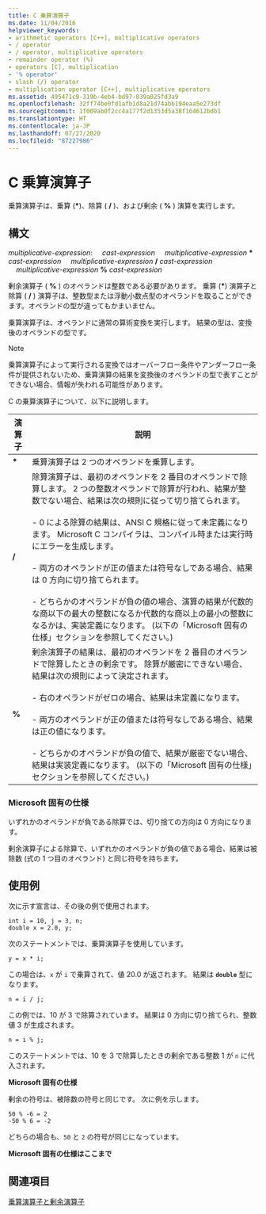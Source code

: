 ```yaml
---
title: C 乗算演算子
ms.date: 11/04/2016
helpviewer_keywords:
- arithmetic operators [C++], multiplicative operators
- / operator
- / operator, multiplicative operators
- remainder operator (%)
- operators [C], multiplication
- '% operator'
- slash (/) operator
- multiplication operator [C++], multiplicative operators
ms.assetid: 495471c9-319b-4eb4-bd97-039a025fd3a9
ms.openlocfilehash: 32ff74be0fd1afb1d8a21d74abb194eaa5e273df
ms.sourcegitcommit: 1f009ab0f2cc4a177f2d1353d5a38f164612bdb1
ms.translationtype: HT
ms.contentlocale: ja-JP
ms.lasthandoff: 07/27/2020
ms.locfileid: "87227986"
---
```

# <a name="c-multiplicative-operators"></a>C 乗算演算子

乗算演算子は、乗算 (<strong>\*</strong>)、除算 ( **/** )、および剰余 ( **%** ) 演算を実行します。

## <a name="syntax"></a>構文

*multiplicative-expression*: &nbsp;&nbsp;&nbsp;&nbsp;*cast-expression* &nbsp;&nbsp;&nbsp;&nbsp;*multiplicative-expression* <strong>\*</strong> *cast-expression* &nbsp;&nbsp;&nbsp;&nbsp;*multiplicative-expression* **/** *cast-expression* &nbsp;&nbsp;&nbsp;&nbsp;*multiplicative-expression* **%** *cast-expression*

剰余演算子 ( **%** ) のオペランドは整数である必要があります。 乗算 (<strong>\*</strong>) 演算子と除算 ( **/** ) 演算子は、整数型または浮動小数点型のオペランドを取ることができます。オペランドの型が違ってもかまいません。

乗算演算子は、オペランドに通常の算術変換を実行します。 結果の型は、変換後のオペランドの型です。

> [!NOTE]
> 乗算演算子によって実行される変換ではオーバーフロー条件やアンダーフロー条件が提供されないため、乗算演算の結果を変換後のオペランドの型で表すことができない場合、情報が失われる可能性があります。

C の乗算演算子について、以下に説明します。

|演算子|説明|
|--------------|-----------------|
|<strong>\*</strong>|乗算演算子は 2 つのオペランドを乗算します。|
|**/**|除算演算子は、最初のオペランドを 2 番目のオペランドで除算します。 2 つの整数オペランドで除算が行われ、結果が整数でない場合、結果は次の規則に従って切り捨てられます。<br/><br/>- 0 による除算の結果は、ANSI C 規格に従って未定義になります。 Microsoft C コンパイラは、コンパイル時または実行時にエラーを生成します。<br/><br/>- 両方のオペランドが正の値または符号なしである場合、結果は 0 方向に切り捨てられます。<br/><br/>- どちらかのオペランドが負の値の場合、演算の結果が代数的な商以下の最大の整数になるか代数的な商以上の最小の整数になるかは、実装定義になります。 (以下の「Microsoft 固有の仕様」セクションを参照してください。)|
|**%**|剰余演算子の結果は、最初のオペランドを 2 番目のオペランドで除算したときの剰余です。 除算が厳密にできない場合、結果は次の規則によって決定されます。<br/><br/>- 右のオペランドがゼロの場合、結果は未定義になります。<br/><br/>- 両方のオペランドが正の値または符号なしである場合、結果は正の値になります。<br/><br/>- どちらかのオペランドが負の値で、結果が厳密でない場合、結果は実装定義になります。 (以下の「Microsoft 固有の仕様」セクションを参照してください。)|

### <a name="microsoft-specific"></a>Microsoft 固有の仕様

いずれかのオペランドが負である除算では、切り捨ての方向は 0 方向になります。

剰余演算子による除算で、いずれかのオペランドが負の値である場合、結果は被除数 (式の 1 つ目のオペランド) と同じ符号を持ちます。

## <a name="examples"></a>使用例

次に示す宣言は、その後の例で使用されます。

```
int i = 10, j = 3, n;
double x = 2.0, y;
```

次のステートメントでは、乗算演算子を使用しています。

```
y = x * i;
```

この場合は、`x` が `i` で乗算されて、値 20.0 が返されます。 結果は **`double`** 型になります。

```
n = i / j;
```

この例では、10 が 3 で除算されています。 結果は 0 方向に切り捨てられ、整数値 3 が生成されます。

```
n = i % j;
```

このステートメントでは、10 を 3 で除算したときの剰余である整数 1 が `n` に代入されます。

**Microsoft 固有の仕様**

剰余の符号は、被除数の符号と同じです。 次に例を示します。

```
50 % -6 = 2
-50 % 6 = -2
```

どちらの場合も、`50` と `2` の符号が同じになっています。

**Microsoft 固有の仕様はここまで**

## <a name="see-also"></a>関連項目

[乗算演算子と剰余演算子](../cpp/multiplicative-operators-and-the-modulus-operator.md)
